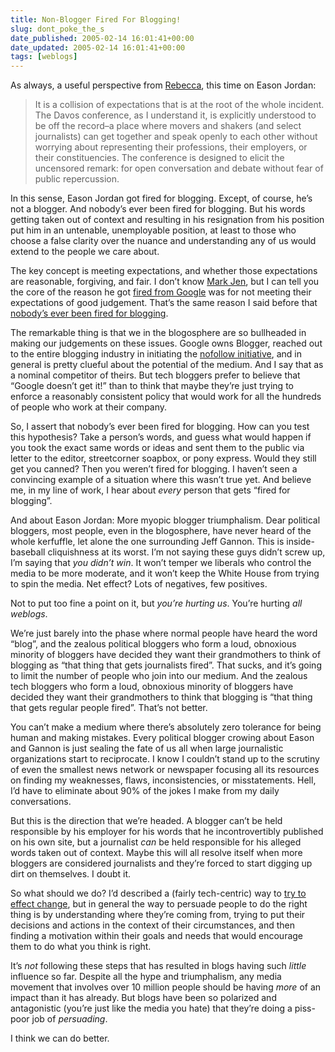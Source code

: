 ```yaml
---
title: Non-Blogger Fired For Blogging!
slug: dont_poke_the_s
date_published: 2005-02-14 16:01:41+00:00
date_updated: 2005-02-14 16:01:41+00:00
tags: [weblogs]
---
```

As always, a useful perspective from [Rebecca](http://www.rebeccablood.net/archive/2005/02.html#14jordan), this time on Eason Jordan:

> It is a collision of expectations that is at the root of the whole incident. The Davos conference, as I understand it, is explicitly understood to be off the record–a place where movers and shakers (and select journalists) can get together and speak openly to each other without worrying about representing their professions, their employers, or their constituencies. The conference is designed to elicit the uncensored remark: for open conversation and debate without fear of public repercussion.

In this sense, Eason Jordan got fired for blogging. Except, of course, he’s not a blogger. And nobody’s ever been fired for blogging. But his words getting taken out of context and resulting in his resignation from his position put him in an untenable, unemployable position, at least to those who choose a false clarity over the nuance and understanding any of us would extend to the people we care about.

The key concept is meeting expectations, and whether those expectations are reasonable, forgiving, and fair. I don’t know [Mark Jen](http://99zeros.blogspot.com/), but I can tell you the core of the reason he got [fired from Google](http://jeremy.zawodny.com/blog/archives/004157.html) was for not meeting their expectations of good judgement. That’s the same reason I said before that [nobody’s ever been fired for blogging](/2005/01/20/a_theory).

The remarkable thing is that we in the blogosphere are so bullheaded in making our judgements on these issues. Google owns Blogger, reached out to the entire blogging industry in initiating the [nofollow initiative](http://sixapart.com/log/2005/01/support_for_nof.shtml), and in general is pretty clueful about the potential of the medium. And I say that as a nominal competitor of theirs. But tech bloggers prefer to believe that “Google doesn’t get it!” than to think that maybe they’re just trying to enforce a reasonably consistent policy that would work for all the hundreds of people who work at their company.

So, I assert that nobody’s ever been fired for blogging. How can you test this hypothesis? Take a person’s words, and guess what would happen if you took the exact same words or ideas and sent them to the public via letter to the editor, streetcorner soapbox, or pony express. Would they still get you canned? Then you weren’t fired for blogging. I haven’t seen a convincing example of a situation where this wasn’t true yet. And believe me, in my line of work, I hear about *every* person that gets “fired for blogging”.

And about Eason Jordan: More myopic blogger triumphalism. Dear political bloggers, most people, even in the blogosphere, have never heard of the whole kerfuffle, let alone the one surrounding Jeff Gannon. This is inside-baseball cliquishness at its worst. I’m not saying these guys didn’t screw up, I’m saying that *you didn’t win*. It won’t temper we liberals who control the media to be more moderate, and it won’t keep the White House from trying to spin the media. Net effect? Lots of negatives, few positives.

Not to put too fine a point on it, but *you’re hurting us*. You’re hurting *all weblogs*.

We’re just barely into the phase where normal people have heard the word “blog”, and the zealous political bloggers who form a loud, obnoxious minority of bloggers have decided they want their grandmothers to think of blogging as “that thing that gets journalists fired”. That sucks, and it’s going to limit the number of people who join into our medium. And the zealous tech bloggers who form a loud, obnoxious minority of bloggers have decided they want their grandmothers to think that blogging is “that thing that gets regular people fired”. That’s not better.

You can’t make a medium where there’s absolutely zero tolerance for being human and making mistakes. Every political blogger crowing about Eason and Gannon is just sealing the fate of us all when large journalistic organizations start to reciprocate. I know I couldn’t stand up to the scrutiny of even the smallest news network or newspaper focusing all its resources on finding my weaknesses, flaws, inconsistencies, or misstatements. Hell, I’d have to eliminate about 90% of the jokes I make from my daily conversations.

But this is the direction that we’re headed. A blogger can’t be held responsible by his employer for his words that he incontrovertibly published on his own site, but a journalist *can* be held responsible for his alleged words taken out of context. Maybe this will all resolve itself when more bloggers are considered journalists and they’re forced to start digging up dirt on themselves. I doubt it.

So what should we do? I’d described a (fairly tech-centric) way to [try to effect change](/2004/06/27/learning_from_e), but in general the way to persuade people to do the right thing is by understanding where they’re coming from, trying to put their decisions and actions in the context of their circumstances, and then finding a motivation within their goals and needs that would encourage them to do what you think is right.

It’s *not* following these steps that has resulted in blogs having such *little* influence so far. Despite all the hype and triumphalism, any media movement that involves over 10 million people should be having *more* of an impact than it has already. But blogs have been so polarized and antagonistic (you’re just like the media you hate) that they’re doing a piss-poor job of *persuading*.

I think we can do better.
